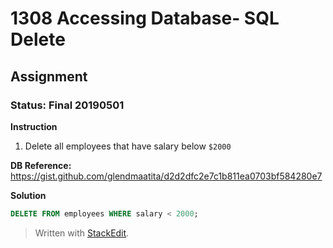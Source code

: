 # 1308 Accessing Database- SQL Delete
## Assignment
### Status: Final 20190501

**Instruction**
 1. Delete all employees that have salary below `$2000`

**DB Reference:**
https://gist.github.com/glendmaatita/d2d2dfc2e7c1b811ea0703bf584280e7

**Solution**
```SQL
DELETE FROM employees WHERE salary < 2000;
```

> Written with [StackEdit](https://stackedit.io/).